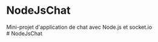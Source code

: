# NodeJsChat
Mini-projet d'application de chat avec Node.js et socket.io  
#   N o d e J s C h a t  
 
